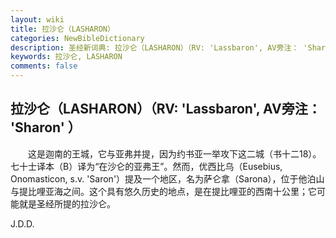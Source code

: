 ```yaml
---
layout: wiki
title: 拉沙仑（LASHARON）
categories: NewBibleDictionary
description: 圣经新词典: 拉沙仑（LASHARON）（RV: 'Lassbaron', AV旁注： 'Sharon' ）
keywords: 拉沙仑, LASHARON
comments: false
---
```


## 拉沙仑（LASHARON）（RV: 'Lassbaron', AV旁注： 'Sharon' ）

　　这是迦南的王城，它与亚弗并提，因为约书亚一举攻下这二城（书十二18）。七十士译本（B）译为“在沙仑的亚弗王”。然而，优西比乌（Eusebius, Onomasticon, s.v. 'Saron'）提及一个地区，名为萨仑拿（Sarona），位于他泊山与提比哩亚海之间。这个具有悠久历史的地点，是在提比哩亚的西南十公里；它可能就是圣经所提的拉沙仑。

J.D.D.








